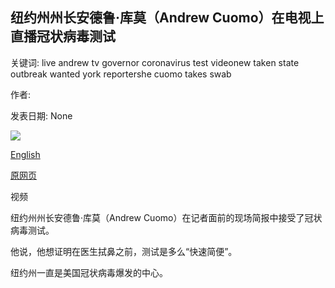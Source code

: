 ## 纽约州州长安德鲁·库莫（Andrew Cuomo）在电视上直播冠状病毒测试

关键词: live andrew tv governor coronavirus test videonew taken state outbreak wanted york reportershe cuomo takes swab

作者: 

发表日期: None

![](https://ichef.bbci.co.uk/news/1024/branded_news/8720/production/_112329543_p08dg0n4.jpg)

[English](New%20York%20Governor%20Andrew%20Cuomo%20takes%20coronavirus%20test%20live%20on%20TV.md)

[原网页](https://www.bbc.com/news/world-us-canada-52700344)

视频

纽约州州长安德鲁·库莫（Andrew Cuomo）在记者面前的现场简报中接受了冠状病毒测试。

他说，他想证明在医生拭鼻之前，测试是多么“快速简便”。

纽约州一直是美国冠状病毒爆发的中心。